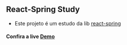 ## React-Spring Study

- Este projeto é um estudo da lib [react-spring](https://www.react-spring.io/)

#### Confira a live [Demo](https://gs7cx.csb.app/)
